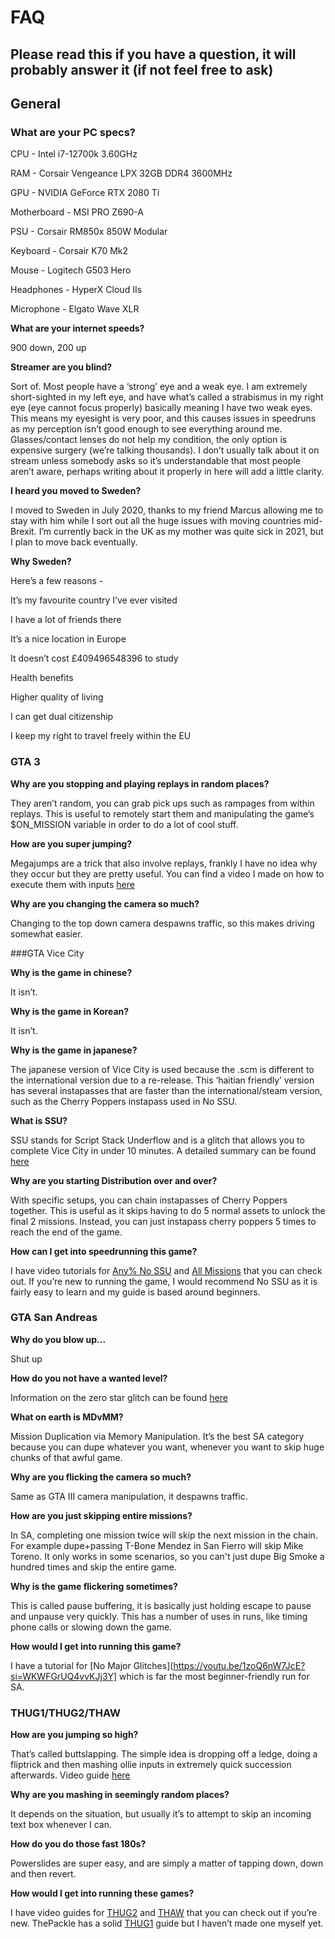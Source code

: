 # FAQ

## Please read this if you have a question, it will probably answer it (if not feel free to ask)

## General


### What are your PC specs?

CPU - Intel i7-12700k 3.60GHz

RAM - Corsair Vengeance LPX 32GB DDR4 3600MHz

GPU - NVIDIA GeForce RTX 2080 Ti

Motherboard - MSI PRO Z690-A

PSU - Corsair RM850x 850W Modular

Keyboard - Corsair K70 Mk2

Mouse - Logitech G503 Hero

Headphones - HyperX Cloud IIs

Microphone - Elgato Wave XLR

**What are your internet speeds?**

900 down, 200 up

**Streamer are you blind?**

Sort of. Most people have a ‘strong’ eye and a weak eye. I am extremely short-sighted in my left eye, and have what’s called a strabismus in my right eye (eye cannot focus properly) basically meaning I have two weak eyes. This means my eyesight is very poor, and this causes issues in speedruns as my perception isn’t good enough to see everything around me.  Glasses/contact lenses do not help my condition, the only option is expensive surgery (we’re talking thousands). I don’t usually talk about it on stream unless somebody asks so it’s understandable that most people aren’t aware, perhaps writing about it properly in here will add a little clarity.

**I heard you moved to Sweden?**

I moved to Sweden in July 2020, thanks to my friend Marcus allowing me to stay with him while I sort out all the huge issues with moving countries mid-Brexit. I’m currently back in the UK as my mother was quite sick in 2021, but I plan to move back eventually.

**Why Sweden?**


Here’s a few reasons - 

It’s my favourite country I’ve ever visited

I have a lot of friends there

It’s a nice location in Europe

It doesn’t cost £409496548396 to study

Health benefits

Higher quality of living

I can get dual citizenship

I keep my right to travel freely within the EU

### GTA 3

**Why are you stopping and playing replays in random places?**

They aren’t random, you can grab pick ups such as rampages from within replays. This is useful to remotely start them and manipulating the game’s $ON_MISSION variable in order to do a lot of cool stuff. 

**How are you super jumping?**

Megajumps are a trick that also involve replays, frankly I have no idea why they occur but they are pretty useful. You can find a video I made on how to execute them with inputs [here](https://www.youtube.com/watch?v=AxIki8J3GCA)

**Why are you changing the camera so much?**

Changing to the top down camera despawns traffic, so this makes driving somewhat easier.

###GTA Vice City

**Why is the game in chinese?**

It isn’t.

**Why is the game in Korean?**

It isn’t.

**Why is the game in japanese?**

The japanese version of Vice City is used because the .scm is different to the international version due to a re-release. This ‘haitian friendly’ version has several instapasses that are faster than the international/steam version, such as the Cherry Poppers instapass used in No SSU.

**What is SSU?**

SSU stands for Script Stack Underflow and is a glitch that allows you to complete Vice City in under 10 minutes. A detailed summary can be found [here](https://www.speedrun.com/gtavc/guides/0h9mr)

**Why are you starting Distribution over and over?**

With specific setups, you can chain instapasses of Cherry Poppers together. This is useful as it skips having to do 5 normal assets to unlock the final 2 missions. Instead, you can just instapass cherry poppers 5 times to reach the end of the game.

**How can I get into speedrunning this game?**

I have video tutorials for [Any% No SSU](https://youtu.be/zCiqoZusRGc?si=wLNgkzaf4clP0bpJ) and [All Missions](https://youtu.be/-aBxGhQDL9E?si=xkFVQ_cHv4uMPUHL) that you can check out. If you’re new to running the game, I would recommend No SSU as it is fairly easy to learn and my guide is based around beginners.

### GTA San Andreas

**Why do you blow up...**

Shut up

**How do you not have a wanted level?**

Information on the zero star glitch can be found [here](https://www.speedrun.com/gtasa/forums/1alhj)

**What on earth is MDvMM?**

Mission Duplication via Memory Manipulation. It’s the best SA category because you can dupe whatever you want, whenever you want to skip huge chunks of that awful game.

**Why are you flicking the camera so much?**

Same as GTA III camera manipulation, it despawns traffic.

**How are you just skipping entire missions?**

In SA, completing one mission twice will skip the next mission in the chain. For example dupe+passing T-Bone Mendez in San Fierro will skip Mike Toreno. It only works in some scenarios, so you can't just dupe Big Smoke a hundred times and skip the entire game.

**Why is the game flickering sometimes?**

This is called pause buffering, it is basically just holding escape to pause and unpause very quickly. This has a number of uses in runs, like timing phone calls or slowing down the game.

**How would I get into running this game?**

I have a tutorial for [No Major Glitches](https://youtu.be/1zoQ6nW7JcE?si=WKWFGrUQ4vvKJj3Y] which is far the most beginner-friendly run for SA.

### THUG1/THUG2/THAW

**How are you jumping so high?**

That’s called buttslapping. The simple idea is dropping off a ledge, doing a fliptrick and then mashing ollie inputs in extremely quick succession afterwards. Video guide [here](https://www.youtube.com/watch?v=DEi6r-8x5Yk)

**Why are you mashing in seemingly random places?**

It depends on the situation, but usually it’s to attempt to skip an incoming text box whenever I can.

**How do you do those fast 180s?**

Powerslides are super easy, and are simply a matter of tapping down, down and then revert.

**How would I get into running these games?**

I have video guides for [THUG2](https://youtu.be/rPFf892Syy4?si=AawKaTqtJ_sS0DyG) and [THAW](https://www.youtube.com/watch?v=EHIi6brNKwM) that you can check out if you’re new. ThePackle has a solid [THUG1](https://www.youtube.com/watch?v=6uKX5MEJjRo) guide but I haven’t made one myself yet.

